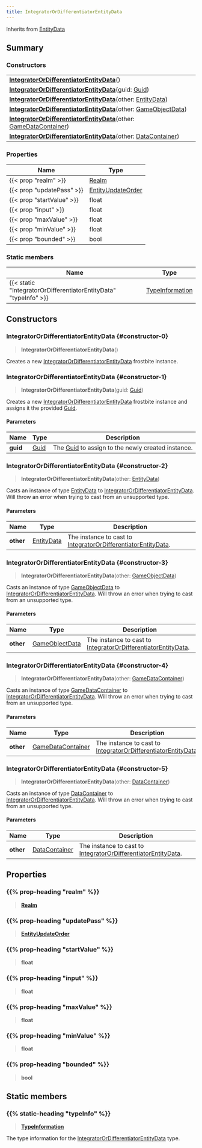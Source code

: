 ```yaml
---
title: IntegratorOrDifferentiatorEntityData
---
```


Inherits from [EntityData](/vext/ref/fb/entitydata)

## Summary

### Constructors

|  |
| --- |
| **[IntegratorOrDifferentiatorEntityData](#constructor-0)**() |
| **[IntegratorOrDifferentiatorEntityData](#constructor-1)**(guid: [Guid](/vext/ref/shared/type/guid)) |
| **[IntegratorOrDifferentiatorEntityData](#constructor-2)**(other: [EntityData](/vext/ref/fb/entitydata)) |
| **[IntegratorOrDifferentiatorEntityData](#constructor-3)**(other: [GameObjectData](/vext/ref/fb/gameobjectdata)) |
| **[IntegratorOrDifferentiatorEntityData](#constructor-4)**(other: [GameDataContainer](/vext/ref/fb/gamedatacontainer)) |
| **[IntegratorOrDifferentiatorEntityData](#constructor-5)**(other: [DataContainer](/vext/ref/shared/type/datacontainer)) |

### Properties

| Name | Type |
| ---- | ---- |
| {{< prop "realm" >}} | [Realm](/vext/ref/fb/realm) |
| {{< prop "updatePass" >}} | [EntityUpdateOrder](/vext/ref/fb/entityupdateorder) |
| {{< prop "startValue" >}} | float |
| {{< prop "input" >}} | float |
| {{< prop "maxValue" >}} | float |
| {{< prop "minValue" >}} | float |
| {{< prop "bounded" >}} | bool |

### Static members

| Name | Type |
| ---- | ---- |
| {{< static "IntegratorOrDifferentiatorEntityData" "typeInfo" >}} | [TypeInformation](/vext/ref/shared/type/typeinformation) |

## Constructors

### IntegratorOrDifferentiatorEntityData {#constructor-0}

> **IntegratorOrDifferentiatorEntityData**()

Creates a new [IntegratorOrDifferentiatorEntityData](/vext/ref/fb/integratorordifferentiatorentitydata) frostbite instance.

### IntegratorOrDifferentiatorEntityData {#constructor-1}

> **IntegratorOrDifferentiatorEntityData**(guid: [Guid](/vext/ref/shared/type/guid))

Creates a new [IntegratorOrDifferentiatorEntityData](/vext/ref/fb/integratorordifferentiatorentitydata) frostbite instance and assigns it the provided [Guid](/vext/ref/shared/type/guid).

#### Parameters

| Name | Type | Description |
| ---- | ---- | ----------- |
| **guid** | [Guid](/vext/ref/shared/type/guid) | The [Guid](/vext/ref/shared/type/guid) to assign to the newly created instance. |

### IntegratorOrDifferentiatorEntityData {#constructor-2}

> **IntegratorOrDifferentiatorEntityData**(other: [EntityData](/vext/ref/fb/entitydata))

Casts an instance of type [EntityData](/vext/ref/fb/entitydata) to [IntegratorOrDifferentiatorEntityData](/vext/ref/fb/integratorordifferentiatorentitydata). Will throw an error when trying to cast from an unsupported type.

#### Parameters

| Name | Type | Description |
| ---- | ---- | ----------- |
| **other** | [EntityData](/vext/ref/fb/entitydata) | The instance to cast to [IntegratorOrDifferentiatorEntityData](/vext/ref/fb/integratorordifferentiatorentitydata). |

### IntegratorOrDifferentiatorEntityData {#constructor-3}

> **IntegratorOrDifferentiatorEntityData**(other: [GameObjectData](/vext/ref/fb/gameobjectdata))

Casts an instance of type [GameObjectData](/vext/ref/fb/gameobjectdata) to [IntegratorOrDifferentiatorEntityData](/vext/ref/fb/integratorordifferentiatorentitydata). Will throw an error when trying to cast from an unsupported type.

#### Parameters

| Name | Type | Description |
| ---- | ---- | ----------- |
| **other** | [GameObjectData](/vext/ref/fb/gameobjectdata) | The instance to cast to [IntegratorOrDifferentiatorEntityData](/vext/ref/fb/integratorordifferentiatorentitydata). |

### IntegratorOrDifferentiatorEntityData {#constructor-4}

> **IntegratorOrDifferentiatorEntityData**(other: [GameDataContainer](/vext/ref/fb/gamedatacontainer))

Casts an instance of type [GameDataContainer](/vext/ref/fb/gamedatacontainer) to [IntegratorOrDifferentiatorEntityData](/vext/ref/fb/integratorordifferentiatorentitydata). Will throw an error when trying to cast from an unsupported type.

#### Parameters

| Name | Type | Description |
| ---- | ---- | ----------- |
| **other** | [GameDataContainer](/vext/ref/fb/gamedatacontainer) | The instance to cast to [IntegratorOrDifferentiatorEntityData](/vext/ref/fb/integratorordifferentiatorentitydata). |

### IntegratorOrDifferentiatorEntityData {#constructor-5}

> **IntegratorOrDifferentiatorEntityData**(other: [DataContainer](/vext/ref/shared/type/datacontainer))

Casts an instance of type [DataContainer](/vext/ref/shared/type/datacontainer) to [IntegratorOrDifferentiatorEntityData](/vext/ref/fb/integratorordifferentiatorentitydata). Will throw an error when trying to cast from an unsupported type.

#### Parameters

| Name | Type | Description |
| ---- | ---- | ----------- |
| **other** | [DataContainer](/vext/ref/shared/type/datacontainer) | The instance to cast to [IntegratorOrDifferentiatorEntityData](/vext/ref/fb/integratorordifferentiatorentitydata). |

## Properties

### {{% prop-heading "realm" %}}

> **[Realm](/vext/ref/fb/realm)**

### {{% prop-heading "updatePass" %}}

> **[EntityUpdateOrder](/vext/ref/fb/entityupdateorder)**

### {{% prop-heading "startValue" %}}

> **float**

### {{% prop-heading "input" %}}

> **float**

### {{% prop-heading "maxValue" %}}

> **float**

### {{% prop-heading "minValue" %}}

> **float**

### {{% prop-heading "bounded" %}}

> **bool**

## Static members

### {{% static-heading "typeInfo" %}}

> **[TypeInformation](/vext/ref/shared/type/typeinformation)**

The type information for the [IntegratorOrDifferentiatorEntityData](/vext/ref/fb/integratorordifferentiatorentitydata) type.

